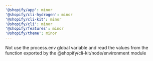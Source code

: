 ```yaml
---
'@shopify/app': minor
'@shopify/cli-hydrogen': minor
'@shopify/cli-kit': minor
'@shopify/cli': minor
'@shopify/features': minor
'@shopify/theme': minor
---
```


Not use the process.env global variable and read the values from the function exported by the @shopify/cli-kit/node/environment module
